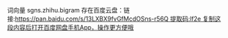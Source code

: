 词向量 sgns.zhihu.bigram 存在百度云盘：链接:https://pan.baidu.com/s/13LXBX9fvGfMcdOSns-r56Q 提取码:lf2e 复制这段内容后打开百度网盘手机App，操作更方便哦
